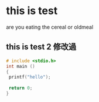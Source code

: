 # this is test 

are you eating the cereal or oldmeal

## this is test 2 修改過


``` c
# include <stdio.h>
int main ()
{
 printf("hello");
 
 return 0;
}

